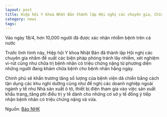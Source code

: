 ```yaml
---
layout: post
title: Hiệp hội Y khoa Nhật Bản thành lập Hội nghị các chuyên gia, Chính phủ tăng cường củng cố hệ thống y tế
category: news
tags: 
---
```

Vào ngày 18/4, hơn 10,000 người đã được xác nhận nhiễm bệnh trên cả nước

Trước tình hình này, Hiệp hội Y khoa Nhật Bản đã thành lập Hội nghị các chuyên gia nhằm đề xuất các biện pháp phòng tránh lây nhiễm, xét nghiệm vi-rút cũng như chữa trị bệnh nhân có triệu chứng nặng từ phương diện những người đang khám chữa bệnh cho bệnh nhân hằng ngày.

Chính phủ sẽ khẩn trương tăng số lượng của bệnh viện dã chiến bằng cách tận dụng các khu nghỉ dưỡng cũng như đề nghị các doanh nghiệp ngoài ngành y tế như Nhà sản xuất ô tô, thiết bị điện tham gia vào việc sản xuất khẩu trang,;tăng phí điều trị y tế dành cho những cơ sở y tế đồng ý tiếp nhận bệnh nhân có triệu chứng nặng và vừa.

Nguồn: [Báo NHK](https://www3.nhk.or.jp/news/html/20200419/k10012395001000.html?utm_int=news-new_contents_list-items_016)